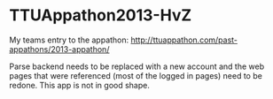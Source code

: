 # TTUAppathon2013-HvZ

My teams entry to the appathon: http://ttuappathon.com/past-appathons/2013-appathon/

Parse backend needs to be replaced with a new account and the web pages that were referenced (most of the logged in pages) need to be redone. This app is not in good shape. 
